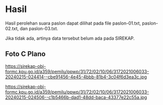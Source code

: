 # Hasil

Hasil perolehan suara paslon dapat dilihat pada file paslon-01.txt, paslon-02.txt, dan paslon-03.txt.

Jika tidak ada, artinya data tersebut belum ada pada SIREKAP.

## Foto C Plano

https://sirekap-obj-formc.kpu.go.id/a359/pemilu/ppwp/31/72/02/10/06/3172021006033-20240215-024414--cbe91456-4e45-4bbb-81b4-3c04f6d3ea3c.jpg

https://sirekap-obj-formc.kpu.go.id/a359/pemilu/ppwp/31/72/02/10/06/3172021006033-20240215-024506--c1b5466b-dad1-48dd-baca-43377e22c55a.jpg
